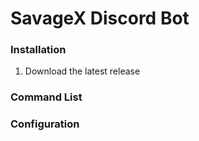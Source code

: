 # SavageX Discord Bot

### Installation
1. Download the latest release

### Command List


### Configuration

